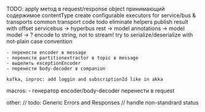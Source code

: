 TODO:
    apply метод в request/response object принимающий содержимое contentType
    create configurable executors for service/bus & transports
    common transport code
    todo eliminate helpers
    publish result with offset
    servicebus -> hyperbus
    rest -> model
    annotations -> model
    model -> ?
    encode to string, not to stream!
    try to serialize/deserialize with not-plain case convention
    
    - перенести encoder в message
    - перенести partitionextractor в topic в message
    - выделить exceptionEncoder
    - перенести body-decoder в companion
    
    kafka, inproc: add loggin and subscriptionId like in akka
    
macros:
    - генератор encoder/body-decoder перенести в request
    
    
other:
  // todo: Generic Errors and Responses
  // handle non-standrard status
